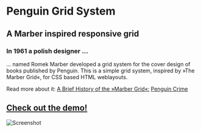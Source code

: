 # Penguin Grid System #
## A Marber inspired responsive grid ##

### In 1961 a polish designer …

… named Romek Marber developed a grid system for the cover design of books published by Penguin. This is a simple grid system, inspired by »The Marber Grid«, for CSS based HTML weblayouts.

Read more about it:
[A Brief History of the »Marber Grid«:](http://thebookdesignblog.com/book-design-articles/history-marber-grid)
[Penguin Crime](http://www.eyemagazine.com/feature/article/penguin-crime-text-in-full)

## [Check out the demo!](http://www.michelgotta.de/penguin-grid-system)

![Screenshot](http://www.michelgotta.de/penguin-grid-system/screenshot.png)
